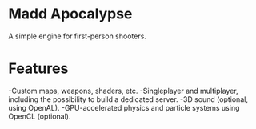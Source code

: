 Madd Apocalypse
===============

A simple engine for first-person shooters.

Features
========

-Custom maps, weapons, shaders, etc.
-Singleplayer and multiplayer, including the possibility to build a dedicated server.
-3D sound (optional, using OpenAL).
-GPU-accelerated physics and particle systems using OpenCL (optional).

